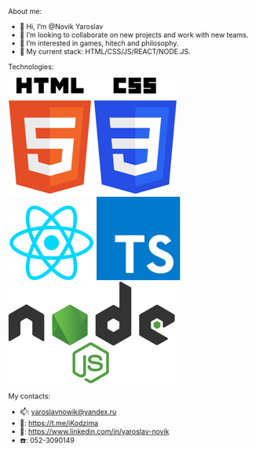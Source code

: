 About me:
- 👋 Hi, I’m @Novik Yaroslav
- 💞️ I’m looking to collaborate on new projects and work with new teams.
- 👀 I’m interested in games, hitech and philosophy.
- 🌱 My current stack: HTML/CSS/JS/REACT/NODE.JS.

Technologies:

![Image alt](https://github.com/NovikYaroslav/NovikYaroslav/blob/main/html-5.svg)
![Image alt](https://github.com/NovikYaroslav/NovikYaroslav/blob/main/css-3.svg)
![Image alt](https://github.com/NovikYaroslav/NovikYaroslav/blob/main/react.svg)
![Image alt](https://github.com/NovikYaroslav/NovikYaroslav/blob/main/typescript.svg)
![Image alt](https://github.com/NovikYaroslav/NovikYaroslav/blob/main/node-js.svg)

My contacts: 
-  :mailbox:: yaroslavnowik@yandex.ru
-  :calling:: https://t.me/iKodzima
-  :pencil:: https://www.linkedin.com/in/yaroslav-novik
-  :telephone:: 052-3090149

<!---
NovikYaroslav/NovikYaroslav is a ✨ special ✨ repository because its `README.md` (this file) appears on your GitHub profile.
You can click the Preview link to take a look at your changes.
--->
